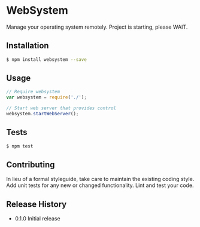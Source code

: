 # WebSystem
Manage your operating system remotely. Project is starting, please WAIT.

## Installation

```bash
$ npm install websystem --save
```

## Usage

```JavaScript
// Require websystem
var websystem = require('./');

// Start web server that provides control
websystem.startWebServer();
```

## Tests

```bash
$ npm test
```

## Contributing

In lieu of a formal styleguide, take care to maintain the existing coding style.
Add unit tests for any new or changed functionality. Lint and test your code.

## Release History

* 0.1.0 Initial release

